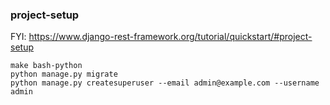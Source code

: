 ### project-setup
FYI: https://www.django-rest-framework.org/tutorial/quickstart/#project-setup
```
make bash-python
python manage.py migrate
python manage.py createsuperuser --email admin@example.com --username admin
```
